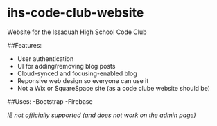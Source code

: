 # ihs-code-club-website
Website for the Issaquah High School Code Club

##Features:
- User authentication
- UI for adding/removing blog posts
- Cloud-synced and focusing-enabled blog
- Reponsive web design so everyone can use it
- Not a Wix or SquareSpace site (as a code clube website should be)

##Uses: 
-Bootstrap
-Firebase 

*IE not officially supported (and does not work on the admin page)* 
